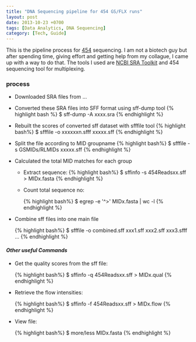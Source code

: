 ```yaml
---
title: "DNA Sequencing pipeline for 454 GS/FLX runs"
layout: post
date: 2013-10-23 +0700
tags: [Data Analytics, DNA Sequencing]
category: [Tech, Guide]
---
```


This is the pipeline process for <a href="https://en.wikipedia.org/wiki/454_Life_Sciences" page="_blank">454</a> sequencing. I am not a biotech guy but after spending time, giving effort and getting help from my collague, I came up with a way to do that.  The tools I used are <a href="http://trace.ncbi.nlm.nih.gov/Traces/sra/sra.cgi?view=software" page="_blank">NCBI SRA Toolkit</a> and 454 sequencing tool for multiplexing. 

### process

* Downloaded SRA files from  …

* Converted these SRA files into SFF format using sff-dump tool
    {% highlight bash %}
    	$ sff-dump -A xxxx.sra
    {% endhighlight %}

* Rebuilt the scores of converted sff dataset with sfffile tool
    {% highlight  bash%}
    	$ sfffile -o xxxxxxn.sfff xxxxx.sff
    {% endhighlight %}

* Split the file according to MID groupname
    {% highlight  bash%}
    	$ sfffile -s GSMIDs/RLMIDs xxxxx.sff
    {% endhighlight %}

* Calculated the total MID matches for each group
    * Extract sequence: 
		{% highlight  bash%}
		 $ sffinfo -s 454Readsxx.sff > MIDx.fasta
		{% endhighlight %}
        
	*  Count total sequence no:  		
	
    	{% highlight  bash%}
		 $ egrep -e '^>'  MIDx.fasta | wc -l
		{% endhighlight %}
		
* Combine sff files into one main file

    {% highlight  bash%}
	$ sfffile -o combined.sff xxx1.sff xxx2.sff xxx3.sfff ...
	{% endhighlight %}


#### *Other useful Commands*

* Get the quality scores from the sff file:
	
    {% highlight  bash%}
	$ sffinfo -q 454Readsxx.sff > MIDx.qual
	{% endhighlight %}

* Retrieve the flow intensities:
	
    {% highlight  bash%}
	$ sffinfo -f 454Readsxx.sff > MIDx.flow
	{% endhighlight %}

* View file: 
	
    {% highlight  bash%}
	$ more/less MIDx.fasta
	{% endhighlight %}

